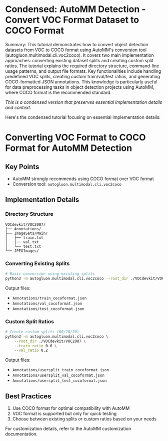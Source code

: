 # Condensed: AutoMM Detection - Convert VOC Format Dataset to COCO Format

Summary: This tutorial demonstrates how to convert object detection datasets from VOC to COCO format using AutoMM's conversion tool (autogluon.multimodal.cli.voc2coco). It covers two main implementation approaches: converting existing dataset splits and creating custom split ratios. The tutorial explains the required directory structure, command-line usage patterns, and output file formats. Key functionalities include handling predefined VOC splits, creating custom train/val/test ratios, and generating COCO-formatted JSON annotations. This knowledge is particularly useful for data preprocessing tasks in object detection projects using AutoMM, where COCO format is the recommended standard.

*This is a condensed version that preserves essential implementation details and context.*

Here's the condensed tutorial focusing on essential implementation details:

# Converting VOC Format to COCO Format for AutoMM Detection

## Key Points
- AutoMM strongly recommends using COCO format over VOC format
- Conversion tool: `autogluon.multimodal.cli.voc2coco`

## Implementation Details

### Directory Structure
```
VOCdevkit/VOC2007/
├── Annotations/
├── ImageSets/Main/
│   ├── train.txt
│   ├── val.txt
│   └── test.txt
└── JPEGImages/
```

### Converting Existing Splits
```bash
# Basic conversion using existing splits
python3 -m autogluon.multimodal.cli.voc2coco --root_dir ./VOCdevkit/VOC2007
```

Output files:
- `Annotations/train_cocoformat.json`
- `Annotations/val_cocoformat.json`
- `Annotations/test_cocoformat.json`

### Custom Split Ratios
```bash
# Create custom splits (60/20/20)
python3 -m autogluon.multimodal.cli.voc2coco \
    --root_dir ./VOCdevkit/VOC2007 \
    --train_ratio 0.6 \
    --val_ratio 0.2
```

Output files:
- `Annotations/usersplit_train_cocoformat.json`
- `Annotations/usersplit_val_cocoformat.json`
- `Annotations/usersplit_test_cocoformat.json`

## Best Practices
1. Use COCO format for optimal compatibility with AutoMM
2. VOC format is supported but only for quick testing
3. Choose between existing splits or custom ratios based on your needs

For customization details, refer to the AutoMM customization documentation.